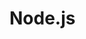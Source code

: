 # Node.js

<!--link%
The following command collects system metric data, such as CPU and memory usage, and sends them to GreptimeDB. This demo is based on OpenTelemetry OTLP/http. The source code is available on [github](https://github.com/GreptimeCloudStarters/quick-start-node-js)
-->

<!--code%
```shell
npx greptime-cloud-quick-start@latest --endpoint=http://localhost:4000/v1/otlp/v1/metrics
```
-->

<code-preview file="node" />

<script setup>
import CodePreview from './CodePreview.vue'
</script>
